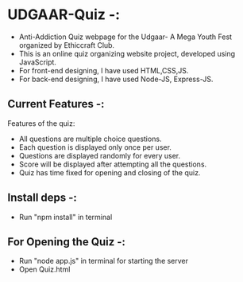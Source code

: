 # UDGAAR-Quiz -:
<ul>
<li>Anti-Addiction Quiz webpage for the Udgaar- A Mega Youth Fest organized by Ethiccraft Club.</li>
<li>This is an online quiz organizing website project, developed using JavaScript.</li>
<li>For front-end designing, I have used HTML,CSS,JS.</li>
<li>For back-end designing, I have used Node-JS, Express-JS.</li>
</ul>

## Current Features -: 
Features of the quiz:
<ul>
<li>All questions are multiple choice questions.</li>
<li>Each question is displayed only once per user.</li>
<li>Questions are displayed randomly for every user.</li>
<li>Score will be displayed after attempting all the questions.</li>
<li>Quiz has time fixed for opening and closing of the quiz.</li>
</ul>

## Install deps -: 
<ul>
<li>Run "npm install" in terminal</li>
</ul>

## For Opening the Quiz -:
<ul>
<li> Run "node app.js" in terminal for starting the server </li>
<li> Open Quiz.html </li>
</ul>
